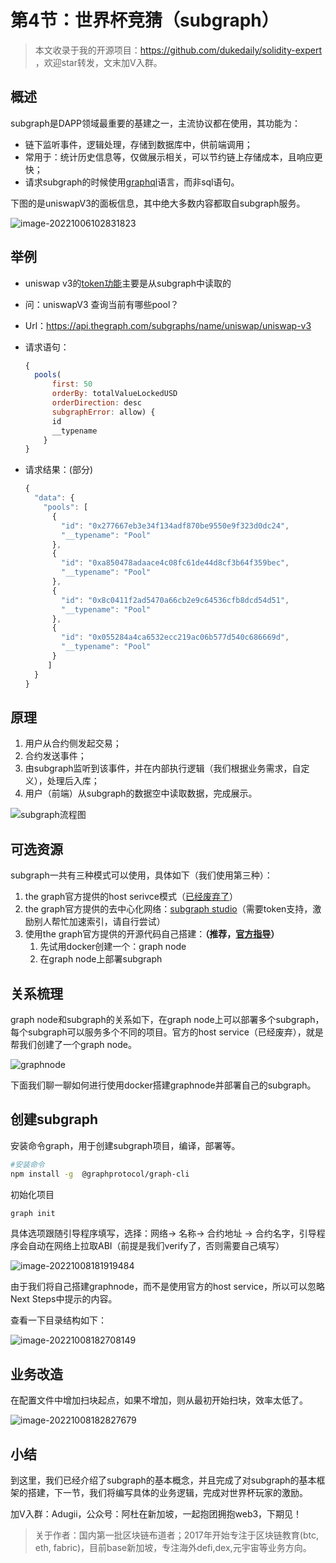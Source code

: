 # 第4节：世界杯竞猜（subgraph）

>  本文收录于我的开源项目：https://github.com/dukedaily/solidity-expert ，欢迎star转发，文末加V入群。



## 概述

subgraph是DAPP领域最重要的基建之一，主流协议都在使用，其功能为：

- 链下监听事件，逻辑处理，存储到数据库中，供前端调用；
- 常用于：统计历史信息等，仅做展示相关，可以节约链上存储成本，且响应更快；
- 请求subgraph的时候使用[graphql](https://thegraph.com/docs/en/querying/graphql-api/)语言，而非sql语句。



下图的是uniswapV3的面板信息，其中绝大多数内容都取自subgraph服务。

![image-20221006102831823](assets/image-20221006102831823.png)



## 举例

- uniswap v3的[token功能](https://info.uniswap.org/#/tokens)主要是从subgraph中读取的

- 问：uniswapV3 查询当前有哪些pool？

- Url：https://api.thegraph.com/subgraphs/name/uniswap/uniswap-v3

- 请求语句：

  ```js
  {
    pools(
        first: 50 
        orderBy: totalValueLockedUSD 
        orderDirection: desc  
        subgraphError: allow) {    
        id    
        __typename  
      }
  }
  ```

- 请求结果：(部分)

  ```js
  {
    "data": {
      "pools": [
        {
          "id": "0x277667eb3e34f134adf870be9550e9f323d0dc24",
          "__typename": "Pool"
        },
        {
          "id": "0xa850478adaace4c08fc61de44d8cf3b64f359bec",
          "__typename": "Pool"
        },
        {
          "id": "0x8c0411f2ad5470a66cb2e9c64536cfb8dcd54d51",
          "__typename": "Pool"
        },
        {
          "id": "0x055284a4ca6532ecc219ac06b577d540c686669d",
          "__typename": "Pool"
        }
       ]
    }
  }
  ```



## 原理

1. 用户从合约侧发起交易；
2. 合约发送事件；
3. 由subgraph监听到该事件，并在内部执行逻辑（我们根据业务需求，自定义），处理后入库；
4. 用户（前端）从subgraph的数据空中读取数据，完成展示。

![subgraph流程图](assets/subgraph流程图.jpg)



## 可选资源

subgraph一共有三种模式可以使用，具体如下（我们使用第三种）：

1. the graph官方提供的host serivce模式（[已经废弃了](https://thegraph.com/blog/sunsetting-hosted-service/)）
2. the graph官方提供的去中心化网络：[subgraph studio](https://thegraph.com/docs/en/deploying/subgraph-studio/)（需要token支持，激励别人帮忙加速索引，请自行尝试）
3. 使用the graph官方提供的开源代码自己搭建：**（推荐，[官方指导](https://thegraph.academy/developers/local-development/)）**
   1. 先试用docker创建一个：graph node
   2. 在graph node上部署subgraph



## 关系梳理

graph node和subgraph的关系如下，在graph node上可以部署多个subgraph，每个subgraph可以服务多个不同的项目。官方的host service（已经废弃），就是帮我们创建了一个graph node。

![graphnode](assets/graphnode.jpg)

下面我们聊一聊如何进行使用docker搭建graphnode并部署自己的subgraph。



## 创建subgraph

安装命令graph，用于创建subgraph项目，编译，部署等。

```sh
#安装命令
npm install -g  @graphprotocol/graph-cli
```

初始化项目

```sh
graph init
```

具体选项跟随引导程序填写，选择：网络-> 名称-> 合约地址 -> 合约名字，引导程序会自动在网络上拉取ABI（前提是我们verify了，否则需要自己填写）

![image-20221008181919484](assets/image-20221008181919484.png)

由于我们将自己搭建graphnode，而不是使用官方的host service，所以可以忽略Next Steps中提示的内容。

查看一下目录结构如下：

![image-20221008182708149](assets/image-20221008182708149.png)

## 业务改造

在配置文件中增加扫块起点，如果不增加，则从最初开始扫块，效率太低了。

![image-20221008182827679](assets/image-20221008182827679.png)



## 小结

到这里，我们已经介绍了subgraph的基本概念，并且完成了对subgraph的基本框架的搭建，下一节，我们将编写具体的业务逻辑，完成对世界杯玩家的激励。



加V入群：Adugii，公众号：阿杜在新加坡，一起抱团拥抱web3，下期见！



> 关于作者：国内第一批区块链布道者；2017年开始专注于区块链教育(btc, eth, fabric)，目前base新加坡，专注海外defi,dex,元宇宙等业务方向。